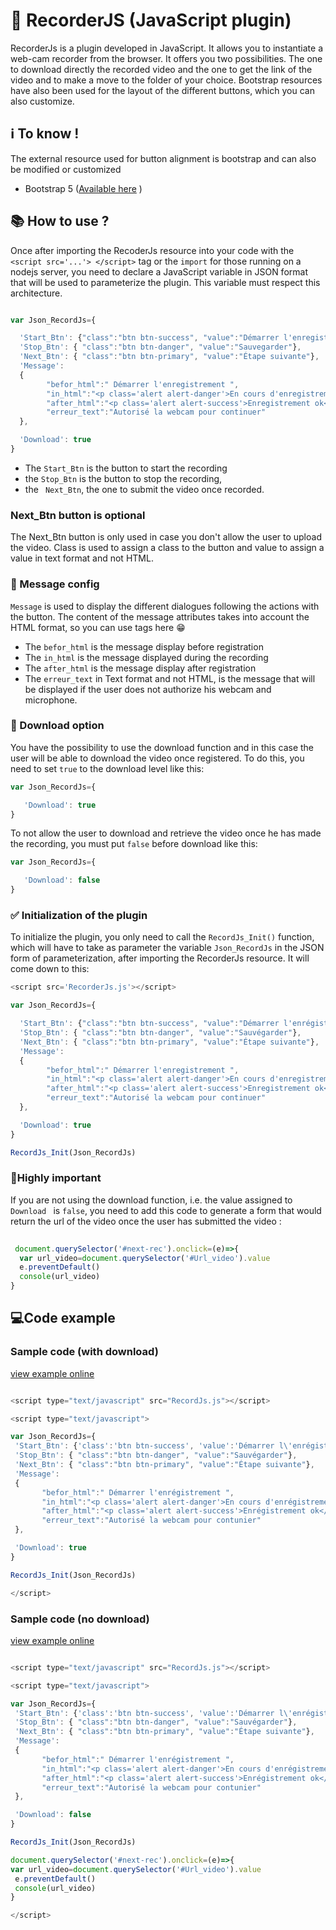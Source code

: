 # :movie_camera: RecorderJS (JavaScript plugin)
RecorderJs is a plugin developed in JavaScript. It allows you to instantiate a web-cam recorder from the browser. It offers you two possibilities. The one to download directly the recorded video and the one to get the link of the video and to make a move to the folder of your choice. Bootstrap resources have also been used for the layout of the different buttons, which you can also customize.
## :information_source: To know !
The external resource used for button alignment is bootstrap and can also be modified or customized
* Bootstrap 5 ([Available here](https://getbootstrap.com/docs/5.0/getting-started/download/) )
## :books: How to use ?
Once after importing the RecoderJs resource into your code with the ``` <script src='...'> </script> ``` tag or the ```import``` for those running on a nodejs server, you need to declare a JavaScript variable in JSON format that will be used to parameterize the plugin. This variable must respect this architecture.
```javascript

var Json_RecordJs={

  'Start_Btn': {"class":"btn btn-success", "value":"Démarrer l'enregistrement"},
  'Stop_Btn': { "class":"btn btn-danger", "value":"Sauvegarder"},
  'Next_Btn': { "class":"btn btn-primary", "value":"Étape suivante"},
  'Message': 
  {
        "befor_html":" Démarrer l'enregistrement ",
        "in_html":"<p class='alert alert-danger'>En cours d'enregistrement</p>",
        "after_html":"<p class='alert alert-success'>Enregistrement ok</p>",
        "erreur_text":"Autorisé la webcam pour continuer"
  },

  'Download': true
}

```
* The ```Start_Btn``` is the button to start the recording
* the ```Stop_Btn``` is the button to stop the recording,
* the ``` Next_Btn```, the one to submit the video once recorded.
 ### Next_Btn button is optional
The Next_Btn button is only used in case you don't allow the user to upload the video. Class is used to assign a class to the button and value to assign a value in text format and not HTML. 
### :speech_balloon: Message config
```Message``` is used to display the different dialogues following the actions with the button. The content of the message attributes takes into account the HTML format, so you can use tags here :grin:
* The ```befor_html``` is the message display before registration
* The ```in_html``` is the message displayed during the recording
* The ```after_html``` is the message display after registration
* The ```erreur_text``` in Text format and not HTML, is the message that will be displayed if the user does not authorize his webcam and microphone.
### :floppy_disk: Download option
You have the possibility to use the download function and in this case the user will be able to download the video once registered. To do this, you need to set ```true``` to the download level like this:
```javascript
var Json_RecordJs={

   'Download': true
}

```
To not allow the user to download and retrieve the video once he has made the recording, you must put ```false``` before download like this: 
```javascript
var Json_RecordJs={

   'Download': false
}

```
### :white_check_mark: Initialization of the plugin
To initialize the plugin, you only need to call the ``` RecordJs_Init() ``` function, which will have to take as parameter the variable ```Json_RecordJs``` in the JSON form of parameterization, after importing the RecorderJs resource.  It will come down to this:  

```javascript
<script src='RecorderJs.js'></script>

var Json_RecordJs={

  'Start_Btn': {"class":"btn btn-success", "value":"Démarrer l'enrégistrement"},
  'Stop_Btn': { "class":"btn btn-danger", "value":"Sauvégarder"},
  'Next_Btn': { "class":"btn btn-primary", "value":"Étape suivante"},
  'Message': 
  {
        "befor_html":" Démarrer l'enregistrement ",
        "in_html":"<p class='alert alert-danger'>En cours d'enregistrement</p>",
        "after_html":"<p class='alert alert-success'>Enregistrement ok</p>",
        "erreur_text":"Autorisé la webcam pour continuer"
  },

  'Download': true
}

RecordJs_Init(Json_RecordJs)

```
### :red_circle:Highly important
If you are not using the download function, i.e. the value assigned to ```Download ``` is ```false```, you need to add this code to generate a form that would return the url of the video once the user has submitted the video :

```javascript
 
 document.querySelector('#next-rec').onclick=(e)=>{
  var url_video=document.querySelector('#Url_video').value
  e.preventDefault()
  console(url_video)
}


```

## :computer:Code example

### Sample code (with download)
[view example online](https://recorderjsd.netlify.app)
 ```javascript
 
<script type="text/javascript" src="RecordJs.js"></script>

<script type="text/javascript">

var Json_RecordJs={
  'Start_Btn': {'class':'btn btn-success', 'value':'Démarrer l\'enrégistrement'},
  'Stop_Btn': { "class":"btn btn-danger", "value":"Sauvégarder"},
  'Next_Btn': { "class":"btn btn-primary", "value":"Étape suivante"},
  'Message': 
  {
        "befor_html":" Démarrer l'enrégistrement ",
        "in_html":"<p class='alert alert-danger'>En cours d'enrégistrement</p>",
        "after_html":"<p class='alert alert-success'>Enrégistrement ok</p>",
        "erreur_text":"Autorisé la webcam pour contunier"
  },

  'Download': true
}

RecordJs_Init(Json_RecordJs)

</script>

```
### Sample code (no download)
[view example online](https://recorderjs.netlify.app)
 ```javascript
 
<script type="text/javascript" src="RecordJs.js"></script>

<script type="text/javascript">

var Json_RecordJs={
  'Start_Btn': {'class':'btn btn-success', 'value':'Démarrer l\'enrégistrement'},
  'Stop_Btn': { "class":"btn btn-danger", "value":"Sauvégarder"},
  'Next_Btn': { "class":"btn btn-primary", "value":"Étape suivante"},
  'Message': 
  {
        "befor_html":" Démarrer l'enrégistrement ",
        "in_html":"<p class='alert alert-danger'>En cours d'enrégistrement</p>",
        "after_html":"<p class='alert alert-success'>Enrégistrement ok</p>",
        "erreur_text":"Autorisé la webcam pour contunier"
  },

  'Download': false
}

RecordJs_Init(Json_RecordJs)

document.querySelector('#next-rec').onclick=(e)=>{
var url_video=document.querySelector('#Url_video').value
  e.preventDefault()
  console(url_video)
}

</script>

```
